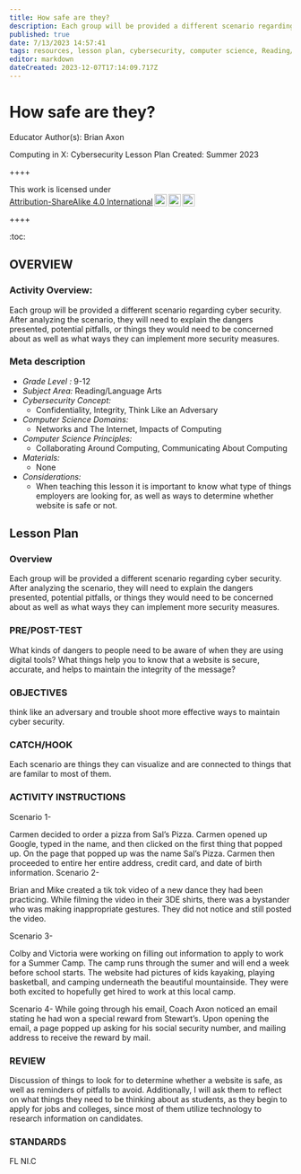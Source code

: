 ```yaml
---
title: How safe are they?
description: Each group will be provided a different scenario regarding cyber security. After analyzing the scenario, they will need to explain the dangers presented, potential pitfalls, or things they would need to be concerned about as well as what ways they can implement more security measures.
published: true
date: 7/13/2023 14:57:41
tags: resources, lesson plan, cybersecurity, computer science, Reading/Language Arts 
editor: markdown
dateCreated: 2023-12-07T17:14:09.717Z
---
```

# How safe are they?


Educator Author(s): Brian Axon


Computing in X: Cybersecurity Lesson Plan 
Created: Summer 2023


++++
<p xmlns:cc="http://creativecommons.org/ns#" >This work is licensed under <a href="http://creativecommons.org/licenses/by-sa/4.0/?ref=chooser-v1" target="_blank" rel="license noopener noreferrer" style="display:inline-block;">Attribution-ShareAlike 4.0 International<img style="height:22px!important;margin-left:3px;vertical-align:text-bottom;" src="https://mirrors.creativecommons.org/presskit/icons/cc.svg?ref=chooser-v1"><img style="height:22px!important;margin-left:3px;vertical-align:text-bottom;" src="https://mirrors.creativecommons.org/presskit/icons/by.svg?ref=chooser-v1"><img style="height:22px!important;margin-left:3px;vertical-align:text-bottom;" src="https://mirrors.creativecommons.org/presskit/icons/sa.svg?ref=chooser-v1"></a></p>
++++


:toc:



## OVERVIEW


### Activity Overview:  
Each group will be provided a different scenario regarding cyber security. After analyzing the scenario, they will need to explain the dangers presented, potential pitfalls, or things they would need to be concerned about as well as what ways they can implement more security measures.


### Meta description
+ *Grade Level :* 9-12 
+ *Subject Area:* Reading/Language Arts 
+ *Cybersecurity Concept:* 
   + Confidentiality, Integrity, Think Like an Adversary
+ *Computer Science Domains:*
   + Networks and The Internet, Impacts of Computing
+ *Computer Science Principles:*
   + Collaborating Around Computing, Communicating About Computing
+ *Materials:* 
   + None
+ *Considerations:*
   + When teaching this lesson it is important to know what type of things employers are looking for, as well as ways to determine whether  website is safe or not.


## Lesson Plan
### Overview
Each group will be provided a different scenario regarding cyber security. After analyzing the scenario, they will need to explain the dangers presented, potential pitfalls, or things they would need to be concerned about as well as what ways they can implement more security measures.


### PRE/POST-TEST
What kinds of dangers to people need to be aware of when they are using digital tools? What things help you to know that a website is secure, accurate, and helps to maintain the integrity of the message?


### OBJECTIVES
think like an adversary and trouble shoot more effective ways to maintain cyber security.


### CATCH/HOOK
Each scenario are things they can visualize and are connected to things that are familar to most of them.


### ACTIVITY INSTRUCTIONS
Scenario 1-


Carmen decided to order a pizza from Sal’s Pizza. Carmen opened up Google, typed in the name, and then clicked on the first thing that popped up. On the page that popped up was the name Sal’s Pizza. Carmen then proceeded to entire her entire address, credit card, and date of birth information. 
Scenario 2-


Brian and Mike created a tik tok video of a new dance they had been practicing. While filming the video in their 3DE shirts, there was a bystander who was making inappropriate gestures. They did not notice and still posted the video. 




Scenario 3-


Colby and Victoria were working on filling out information to apply to work for a Summer Camp. The camp runs through the sumer and will end a week before school starts. The website had pictures of kids kayaking, playing basketball, and camping underneath the beautiful mountainside. They were both excited to hopefully get hired to work at this local camp. 








Scenario 4-
While going through his email, Coach Axon noticed an email stating he had won a special reward from Stewart’s. Upon opening the email, a page popped up asking for his social security number, and mailing address to receive the reward by mail.






### REVIEW
Discussion of things to look for to determine whether a website is safe, as well as reminders of pitfalls to avoid. Additionally, I will ask them to reflect on what things they need to be thinking about as students, as they begin to apply for jobs and colleges, since most of them utilize technology to research information on candidates.


### STANDARDS        


FL
NI.C